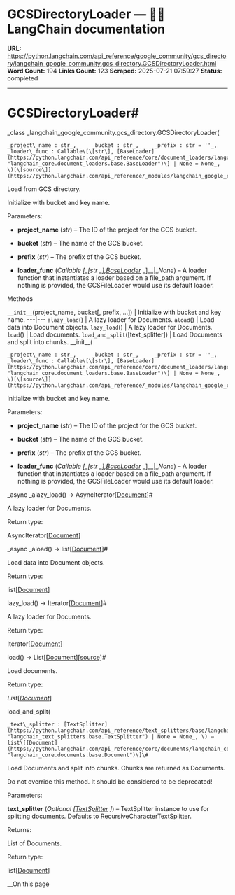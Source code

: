 # GCSDirectoryLoader — 🦜🔗 LangChain  documentation

**URL:** https://python.langchain.com/api_reference/google_community/gcs_directory/langchain_google_community.gcs_directory.GCSDirectoryLoader.html
**Word Count:** 194
**Links Count:** 123
**Scraped:** 2025-07-21 07:59:27
**Status:** completed

---

# GCSDirectoryLoader\#

_class _langchain\_google\_community.gcs\_directory.GCSDirectoryLoader\(

    _project\_name : str_,     _bucket : str_,     _prefix : str = ''_,     _loader\_func : Callable\[\[str\], [BaseLoader](https://python.langchain.com/api_reference/core/document_loaders/langchain_core.document_loaders.base.BaseLoader.html#langchain_core.document_loaders.base.BaseLoader "langchain_core.document_loaders.base.BaseLoader")\] | None = None_, \)[\[source\]](https://python.langchain.com/api_reference/_modules/langchain_google_community/gcs_directory.html#GCSDirectoryLoader)\#     

Load from GCS directory.

Initialize with bucket and key name.

Parameters:     

  * **project\_name** \(_str_\) – The ID of the project for the GCS bucket.

  * **bucket** \(_str_\) – The name of the GCS bucket.

  * **prefix** \(_str_\) – The prefix of the GCS bucket.

  * **loader\_func** \(_Callable_ _\[__\[__str_ _\]__,_[_BaseLoader_](https://python.langchain.com/api_reference/core/document_loaders/langchain_core.document_loaders.base.BaseLoader.html#langchain_core.document_loaders.base.BaseLoader "langchain_core.document_loaders.base.BaseLoader") _\]__|__None_\) – A loader function that instantiates a loader based on a file\_path argument. If nothing is provided, the GCSFileLoader would use its default loader.

Methods

`__init__`\(project\_name, bucket\[, prefix, ...\]\) | Initialize with bucket and key name.   ---|---   `alazy_load`\(\) | A lazy loader for Documents.   `aload`\(\) | Load data into Document objects.   `lazy_load`\(\) | A lazy loader for Documents.   `load`\(\) | Load documents.   `load_and_split`\(\[text\_splitter\]\) | Load Documents and split into chunks.      \_\_init\_\_\(

    _project\_name : str_,     _bucket : str_,     _prefix : str = ''_,     _loader\_func : Callable\[\[str\], [BaseLoader](https://python.langchain.com/api_reference/core/document_loaders/langchain_core.document_loaders.base.BaseLoader.html#langchain_core.document_loaders.base.BaseLoader "langchain_core.document_loaders.base.BaseLoader")\] | None = None_, \)[\[source\]](https://python.langchain.com/api_reference/_modules/langchain_google_community/gcs_directory.html#GCSDirectoryLoader.__init__)\#     

Initialize with bucket and key name.

Parameters:     

  * **project\_name** \(_str_\) – The ID of the project for the GCS bucket.

  * **bucket** \(_str_\) – The name of the GCS bucket.

  * **prefix** \(_str_\) – The prefix of the GCS bucket.

  * **loader\_func** \(_Callable_ _\[__\[__str_ _\]__,_[_BaseLoader_](https://python.langchain.com/api_reference/core/document_loaders/langchain_core.document_loaders.base.BaseLoader.html#langchain_core.document_loaders.base.BaseLoader "langchain_core.document_loaders.base.BaseLoader") _\]__|__None_\) – A loader function that instantiates a loader based on a file\_path argument. If nothing is provided, the GCSFileLoader would use its default loader.

_async _alazy\_load\(\) → AsyncIterator\[[Document](https://python.langchain.com/api_reference/core/documents/langchain_core.documents.base.Document.html#langchain_core.documents.base.Document "langchain_core.documents.base.Document")\]\#     

A lazy loader for Documents.

Return type:     

AsyncIterator\[[Document](https://python.langchain.com/api_reference/core/documents/langchain_core.documents.base.Document.html#langchain_core.documents.base.Document "langchain_core.documents.base.Document")\]

_async _aload\(\) → list\[[Document](https://python.langchain.com/api_reference/core/documents/langchain_core.documents.base.Document.html#langchain_core.documents.base.Document "langchain_core.documents.base.Document")\]\#     

Load data into Document objects.

Return type:     

list\[[Document](https://python.langchain.com/api_reference/core/documents/langchain_core.documents.base.Document.html#langchain_core.documents.base.Document "langchain_core.documents.base.Document")\]

lazy\_load\(\) → Iterator\[[Document](https://python.langchain.com/api_reference/core/documents/langchain_core.documents.base.Document.html#langchain_core.documents.base.Document "langchain_core.documents.base.Document")\]\#     

A lazy loader for Documents.

Return type:     

Iterator\[[Document](https://python.langchain.com/api_reference/core/documents/langchain_core.documents.base.Document.html#langchain_core.documents.base.Document "langchain_core.documents.base.Document")\]

load\(\) → List\[[Document](https://python.langchain.com/api_reference/core/documents/langchain_core.documents.base.Document.html#langchain_core.documents.base.Document "langchain_core.documents.base.Document")\][\[source\]](https://python.langchain.com/api_reference/_modules/langchain_google_community/gcs_directory.html#GCSDirectoryLoader.load)\#     

Load documents.

Return type:     

_List_\[[_Document_](https://python.langchain.com/api_reference/core/documents/langchain_core.documents.base.Document.html#langchain_core.documents.base.Document "langchain_core.documents.base.Document")\]

load\_and\_split\(

    _text\_splitter : [TextSplitter](https://python.langchain.com/api_reference/text_splitters/base/langchain_text_splitters.base.TextSplitter.html#langchain_text_splitters.base.TextSplitter "langchain_text_splitters.base.TextSplitter") | None = None_, \) → list\[[Document](https://python.langchain.com/api_reference/core/documents/langchain_core.documents.base.Document.html#langchain_core.documents.base.Document "langchain_core.documents.base.Document")\]\#     

Load Documents and split into chunks. Chunks are returned as Documents.

Do not override this method. It should be considered to be deprecated\!

Parameters:     

**text\_splitter** \(_Optional_ _\[_[_TextSplitter_](https://python.langchain.com/api_reference/text_splitters/base/langchain_text_splitters.base.TextSplitter.html#langchain_text_splitters.base.TextSplitter "langchain_text_splitters.base.TextSplitter") _\]_\) – TextSplitter instance to use for splitting documents. Defaults to RecursiveCharacterTextSplitter.

Returns:     

List of Documents.

Return type:     

list\[[Document](https://python.langchain.com/api_reference/core/documents/langchain_core.documents.base.Document.html#langchain_core.documents.base.Document "langchain_core.documents.base.Document")\]

__On this page